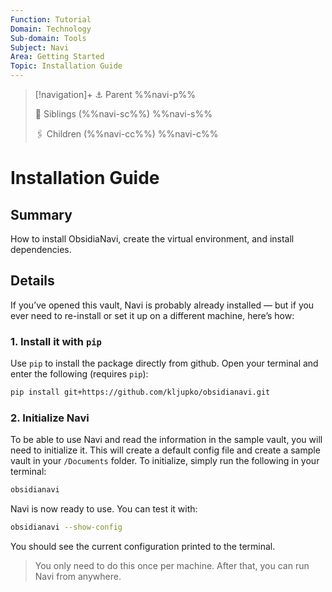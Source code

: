 ```yaml
---
Function: Tutorial
Domain: Technology
Sub-domain: Tools
Subject: Navi
Area: Getting Started
Topic: Installation Guide
---
```

> [!navigation]+
> ⚓ Parent
> %%navi-p%%
> 
> 🔗 Siblings (%%navi-sc%%)
> %%navi-s%%
> 
> 🖇️ Children (%%navi-cc%%)
> %%navi-c%%

# Installation Guide

## Summary
How to install ObsidiaNavi, create the virtual environment, and install dependencies.

## Details

If you’ve opened this vault, Navi is probably already installed — but if you ever need to re-install or set it up on a different machine, here’s how:

### 1. Install it with `pip`

Use `pip` to install the package directly from github. Open your terminal and enter the following (requires `pip`):

```bash
pip install git+https://github.com/kljupko/obsidianavi.git
```

### 2. Initialize Navi

To be able to use Navi and read the information in the sample vault, you will need to initialize it. This will create a default config file and create a sample vault in your `/Documents` folder. To initialize, simply run the following in your terminal:

```bash
obsidianavi
```

Navi is now ready to use. You can test it with:

```bash
obsidianavi --show-config
```

You should see the current configuration printed to the terminal.

> You only need to do this once per machine. After that, you can run Navi from anywhere.
